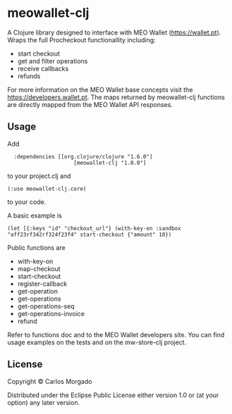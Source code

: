 # meowallet-clj

A Clojure library designed to interface with MEO Wallet (https://wallet.pt). 
Wraps the full Procheckout functionallity including:
 * start checkout
 * get and filter operations
 * receive callbacks
 * refunds

For more information on the MEO Wallet base concepts visit the https://developers.wallet.pt. The maps returned by meowallet-clj functions are directly mapped from the MEO Wallet API responses.

## Usage

Add 

```
  :dependencies [[org.clojure/clojure "1.6.0"]
	                 [meowallet-clj "1.0.0"]
```
to your project.clj
and 

```
(:use meowallet-clj.core)
```
to your code.

A basic example is
```
(let [{:keys "id" "checkout_url"} (with-key-on :sandbox "aff23rf342rf324f23f4" start-checkout {"amount" 10})
```

Public functions are
 * with-key-on
 * map-checkout
 * start-checkout
 * register-callback
 * get-operation
 * get-operations
 * get-operations-seq
 * get-operations-invoice
 * refund

Refer to functions doc and to the MEO Wallet developers site. You can find usage examples on the tests and on the mw-store-clj project.


## License

Copyright © Carlos Morgado

Distributed under the Eclipse Public License either version 1.0 or (at
your option) any later version.
